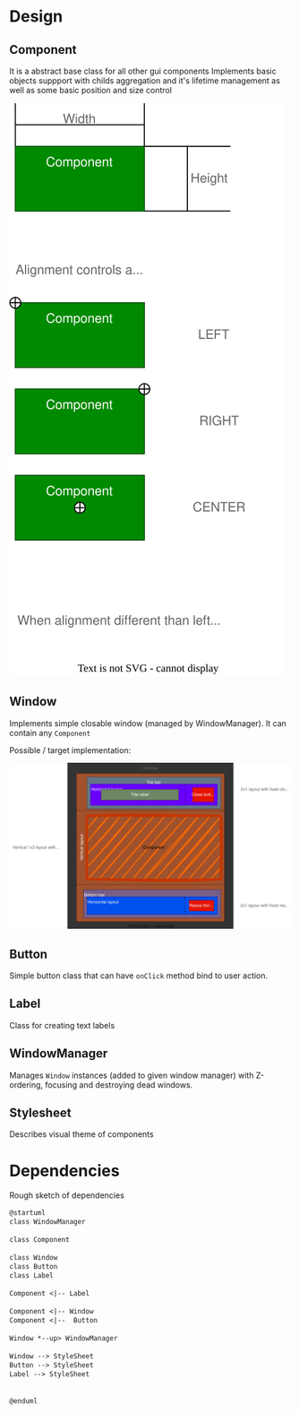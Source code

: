 Design
=====

## Component
It is a abstract base class for all other gui components
Implements basic objects suppport with childs aggregation and it's lifetime management
as well as some basic position and size control

![](Component.drawio.svg "Component diagram")



## Window
Implements simple closable window (managed by WindowManager). It can contain any `Component` 

Possible / target implementation:

![](Window.drawio.svg "Window target implementation")

## Button
Simple button class that can have `onClick` method bind to user action. 

## Label
Class for creating text labels

## WindowManager
Manages `Window` instances (added to given window manager) with Z-ordering, focusing and destroying dead windows.

## Stylesheet
Describes visual theme of components

# Dependencies

Rough sketch of dependencies

```plantuml
@startuml
class WindowManager

class Component

class Window
class Button
class Label

Component <|-- Label

Component <|-- Window
Component <|--  Button

Window *--up> WindowManager

Window --> StyleSheet
Button --> StyleSheet
Label --> StyleSheet


@enduml

```